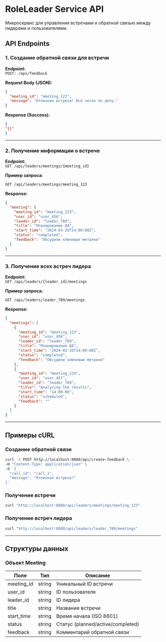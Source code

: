 # RoleLeader Service API

Микросервис для управления встречами и обратной связью между лидерами и пользователями.

## API Endpoints

### 1. Создание обратной связи для встречи

**Endpoint:**  
`POST: /api/feedback`

**Request Body (JSON):**

```json
{
  "meeting_id": "meeting_123",
  "message": "Отличная встреча! Всё четко по делу."
}
```

**Response (Success):**

```json
{
"{}"
}
```

---

### 2. Получение информации о встрече

**Endpoint:**  
`GET /api/leaders/meetings/{meeting_id}`

**Пример запроса:**

```
GET /api/leaders/meetings/meeting_123
```

**Response:**

```json
{
  "meeting": {
    "meeting_id": "meeting_123",
    "user_id": "user_456",
    "leader_id": "leader_789",
    "title": "Планирование Q4",
    "start_time": "2024-03-20T14:00:00Z",
    "status": "completed",
    "feedback": "Обсудили ключевые метрики"
  }
}
```

---

### 3. Получение всех встреч лидера

**Endpoint:**  
`GET /api/leaders/{leader_id}/meetings`

**Пример запроса:**

```
GET /api/leaders/leader_789/meetings
```

**Response:**

```json
{
  "meetings": [
    {
      "meeting_id": "meeting_123",
      "user_id": "user_456",
      "leader_id": "leader_789",
      "title": "Планирование Q4",
      "start_time": "2024-03-20T14:00:00Z",
      "status": "completed",
      "feedback": "Обсудили ключевые метрики"
    },
    {
      "meeting_id": "meeting_124",
      "user_id": "user_457",
      "leader_id": "leader_789",
      "title": "Analyzing the results",
      "start_time": "14:00:00",
      "status": "scheduled",
      "feedback": ""
    }
  ]
}
```

---

## Примеры cURL

### Создание обратной связи

```bash
curl -X POST http://localhost:8080/api/create-feedback \
-H "Content-Type: application/json" \
-d '{
  "call_id": "call_1",
  "message": "Отличная встреча!"
}'
```

### Получение встречи

```bash
curl "http://localhost:8080/api/leaders/meetings/meeting_123"
```

### Получение встреч лидера

```bash
curl "http://localhost:8080/api/leaders/leader_789/meetings"
```

---

## Структуры данных

### Объект Meeting

| Поле       | Тип    | Описание                          |
| ---------- | ------ | --------------------------------- |
| meeting_id | string | Уникальный ID встречи             |
| user_id    | string | ID пользователя                   |
| leader_id  | string | ID лидера                         |
| title      | string | Название встречи                  |
| start_time | string | Время начала (ISO 8601)           |
| status     | string | Статус (planned/active/completed) |
| feedback   | string | Комментарий обратной связи        |